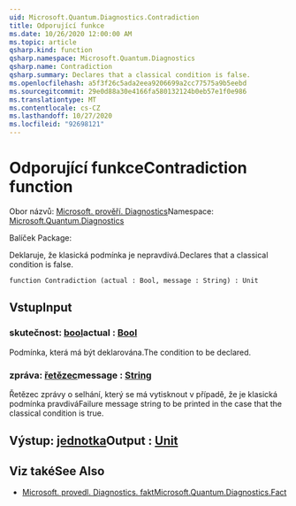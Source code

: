 ```yaml
---
uid: Microsoft.Quantum.Diagnostics.Contradiction
title: Odporující funkce
ms.date: 10/26/2020 12:00:00 AM
ms.topic: article
qsharp.kind: function
qsharp.namespace: Microsoft.Quantum.Diagnostics
qsharp.name: Contradiction
qsharp.summary: Declares that a classical condition is false.
ms.openlocfilehash: a5f3f26c5ada2eea9206699a2cc77575a9b5eebd
ms.sourcegitcommit: 29e0d88a30e4166fa580132124b0eb57e1f0e986
ms.translationtype: MT
ms.contentlocale: cs-CZ
ms.lasthandoff: 10/27/2020
ms.locfileid: "92698121"
---
```

# <a name="contradiction-function"></a><span data-ttu-id="ad7ce-102">Odporující funkce</span><span class="sxs-lookup"><span data-stu-id="ad7ce-102">Contradiction function</span></span>

<span data-ttu-id="ad7ce-103">Obor názvů: [Microsoft. prověří. Diagnostics](xref:Microsoft.Quantum.Diagnostics)</span><span class="sxs-lookup"><span data-stu-id="ad7ce-103">Namespace: [Microsoft.Quantum.Diagnostics](xref:Microsoft.Quantum.Diagnostics)</span></span>

<span data-ttu-id="ad7ce-104">Balíček [](https://nuget.org/packages/)</span><span class="sxs-lookup"><span data-stu-id="ad7ce-104">Package: [](https://nuget.org/packages/)</span></span>


<span data-ttu-id="ad7ce-105">Deklaruje, že klasická podmínka je nepravdivá.</span><span class="sxs-lookup"><span data-stu-id="ad7ce-105">Declares that a classical condition is false.</span></span>

```qsharp
function Contradiction (actual : Bool, message : String) : Unit
```


## <a name="input"></a><span data-ttu-id="ad7ce-106">Vstup</span><span class="sxs-lookup"><span data-stu-id="ad7ce-106">Input</span></span>

### <a name="actual--bool"></a><span data-ttu-id="ad7ce-107">skutečnost: [bool](xref:microsoft.quantum.lang-ref.bool)</span><span class="sxs-lookup"><span data-stu-id="ad7ce-107">actual : [Bool](xref:microsoft.quantum.lang-ref.bool)</span></span>

<span data-ttu-id="ad7ce-108">Podmínka, která má být deklarována.</span><span class="sxs-lookup"><span data-stu-id="ad7ce-108">The condition to be declared.</span></span>


### <a name="message--string"></a><span data-ttu-id="ad7ce-109">zpráva: [řetězec](xref:microsoft.quantum.lang-ref.string)</span><span class="sxs-lookup"><span data-stu-id="ad7ce-109">message : [String](xref:microsoft.quantum.lang-ref.string)</span></span>

<span data-ttu-id="ad7ce-110">Řetězec zprávy o selhání, který se má vytisknout v případě, že je klasická podmínka pravdivá</span><span class="sxs-lookup"><span data-stu-id="ad7ce-110">Failure message string to be printed in the case that the classical condition is true.</span></span>



## <a name="output--unit"></a><span data-ttu-id="ad7ce-111">Výstup: [jednotka](xref:microsoft.quantum.lang-ref.unit)</span><span class="sxs-lookup"><span data-stu-id="ad7ce-111">Output : [Unit](xref:microsoft.quantum.lang-ref.unit)</span></span>



## <a name="see-also"></a><span data-ttu-id="ad7ce-112">Viz také</span><span class="sxs-lookup"><span data-stu-id="ad7ce-112">See Also</span></span>

- [<span data-ttu-id="ad7ce-113">Microsoft. provedl. Diagnostics. fakt</span><span class="sxs-lookup"><span data-stu-id="ad7ce-113">Microsoft.Quantum.Diagnostics.Fact</span></span>](xref:Microsoft.Quantum.Diagnostics.Fact)